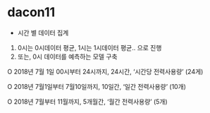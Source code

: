 # dacon11

* 시간 별 데이터 집계
1. 0시는 0시데이터 평균, 1시는 1시데이터 평균.. 으로 진행
2. 또는, 0시 데이터를 예측하는 모델 구축

O 2018년 7월 1일 00시부터 24시까지, 24시간, ‘시간당 전력사용량’ (24게)

O 2018년 7월1일부터 7월10일까지, 10일간, ‘일간 전력사용량’ (10개)

O 2018년 7월부터 11월까지, 5개월간, ‘월간 전력사용량’ (5개)
